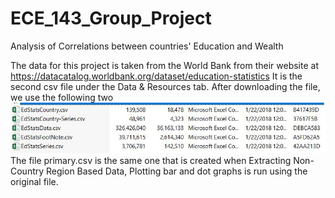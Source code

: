 # ECE_143_Group_Project
Analysis of Correlations between countries' Education and Wealth

The data for this project is taken from the World Bank from their website at https://datacatalog.worldbank.org/dataset/education-statistics
It is the second csv file under the Data & Resources tab.
After downloading the file, we use the following two
![alt text](https://github.com/YashAgarwal95/ECE_143_Group_Project/blob/master/Images/Files.JPG)
The file primary.csv is the same one that is created when Extracting Non-Country Region Based Data, Plotting bar and dot graphs is run using the original file.
